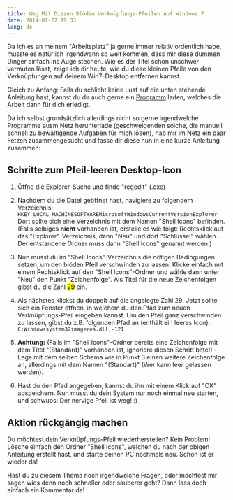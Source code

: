 ```yaml
---
title: Weg Mit Diesen Blöden Verknüpfungs-Pfeilen Auf Windows 7
date: 2014-01-27 19:33
lang: de
---
```


Da ich es an meinem "Arbeitsplatz" ja gerne immer relativ ordentlich habe, musste es natürlich irgendwann so weit kommen, dass mir diese dummen Dinger einfach ins Auge stechen. Wie es der Titel schon unschwer vermuten lässt, zeige ich dir heute, wie du diese kleinen Pfeile von den Verknüpfungen auf deinem Win7-Desktop entfernen kannst.

Gleich zu Anfang: Falls du schlicht keine Lust auf die unten stehende Anleitung hast, kannst du dir auch gerne ein [Programm][1] laden, welches die Arbeit dann für dich erledigt.

Da ich selbst grundsätzlich allerdings nicht so gerne irgendwelche Programme ausm Netz herunterlade (geschweigenden solche, die manuell schnell zu bewältigende Aufgaben für mich lösen), hab mir im Netz ein paar Fetzen zusammengesucht und fasse dir diese nun in eine kurze Anleitung zusammen:

## Schritte zum Pfeil-leeren Desktop-Icon

1. Öffne die Explorer-Suche und finde "regedit" (.exe)

2. Nachdem du die Datei geöffnet hast, navigiere zu folgendem Verzeichnis: `HKEY_LOCAL_MACHINESOFTWAREMicrosoftWindowsCurrentVersionExplorer` Dort sollte sich eine Verzeichnis mit dem Namen "Shell Icons" befinden. (Falls selbiges **nicht** vorhanden ist, erstelle es wie folgt: Rechtsklick auf das "Explorer"-Verzeichnis, dann "Neu" und dort "Schlüssel" wählen. Der entstandene Ordner muss dann "Shell Icons" genannt werden.)

3. Nun musst du im "Shell Icons"-Verzeichnis die nötigen Bedingungen setzen, um den blöden Pfeil verschwinden zu lassen: Klicke einfach mit einem Rechtsklick auf den "Shell Icons"-Ordner und wähle dann unter "Neu" den Punkt "Zeichenfolge". Als Titel für die neue Zeichenfolgen gibst du die Zahl <mark>29</mark> ein.

4. Als nächstes klickst du doppelt auf die angelegte Zahl 29. Jetzt sollte sich ein Fenster öffnen, in welchem du den Pfad zum neuen Verknüpfungs-Pfeil eingeben kannst. Um den Pfeil ganz verschwinden zu lassen, gibst du z.B. folgenden Pfad an (enthält ein leeres Icon): `C:Windowssystem32imageres.dll,-121`

5. **Achtung:** (Falls im "Shell Icons"-Ordner bereits eine Zeichenfolge mit dem Titel "(Standard)" vorhanden ist, ignoriere diesen Schritt bitte!) - Lege mit dem selben Schema wie in Punkt 3 einen weitere Zeichenfolge an, allerdings mit dem Namen "(Standart)" (Wer kann leer gelassen werden).

6. Hast du den Pfad angegeben, kannst du ihn mit einem Klick auf "OK" abspeichern. Nun musst du dein System nur noch einmal neu starten, und schwups: Der nervige Pfeil ist weg! :)

## Aktion rückgängig machen

Du möchtest dein Verknüpfungs-Pfeil wiederherstellen? Kein Problem! Lösche einfach den Ordner "Shell Icons", welchen du nach der obigen Anleitung erstellt hast, und starte deinen PC nochmals neu. Schon ist er wieder da!

Hast du zu diesem Thema noch irgendwelche Fragen, oder möchtest mir sagen wies denn noch schneller oder sauberer geht? Dann lass doch einfach ein Kommentar da!

[1]: http://www.delightsoftware.com/de/ShortcutOverlayRemover
